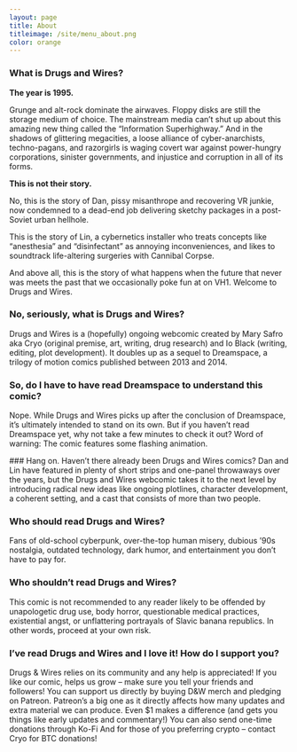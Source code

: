 ```yaml
---
layout: page
title: About
titleimage: /site/menu_about.png
color: orange
---
```


### What is Drugs and Wires?

**The year is 1995.**

Grunge and alt-rock dominate the airwaves. Floppy disks are still the storage medium of choice. The mainstream media can’t shut up about this amazing new thing called the “Information Superhighway.” And in the shadows of glittering megacities, a loose alliance of cyber-anarchists, techno-pagans, and razorgirls is waging covert war against power-hungry corporations, sinister governments, and injustice and corruption in all of its forms.

**This is not their story.**

No, this is the story of Dan, pissy misanthrope and recovering VR junkie, now condemned to a dead-end job delivering sketchy packages in a post-Soviet urban hellhole.

This is the story of Lin, a cybernetics installer who treats concepts like “anesthesia” and “disinfectant” as annoying inconveniences, and likes to soundtrack life-altering surgeries with Cannibal Corpse.

And above all, this is the story of what happens when the future that never was meets the past that we occasionally poke fun at on VH1. Welcome to Drugs and Wires.

### No, seriously, what is Drugs and Wires?

Drugs and Wires is a (hopefully) ongoing webcomic created by Mary Safro aka Cryo (original premise, art, writing, drug research) and Io Black (writing, editing, plot development). It doubles up as a sequel to Dreamspace, a trilogy of motion comics published between 2013 and 2014.

### So, do I have to have read Dreamspace to understand this comic?

Nope. While Drugs and Wires picks up after the conclusion of Dreamspace, it’s ultimately intended to stand on its own. But if you haven’t read Dreamspace yet, why not take a few minutes to check it out? Word of warning: The comic features some flashing animation.

### Hang on. Haven’t there already been Drugs and Wires comics?
Dan and Lin have featured in plenty of short strips and one-panel throwaways over the years, but the Drugs and Wires webcomic takes it to the next level by introducing radical new ideas like ongoing plotlines, character development, a coherent setting, and a cast that consists of more than two people.

### Who should read Drugs and Wires?

Fans of old-school cyberpunk, over-the-top human misery, dubious ’90s nostalgia, outdated technology, dark humor, and entertainment you don’t have to pay for.

### Who shouldn’t read Drugs and Wires?

This comic is not recommended to any reader likely to be offended by unapologetic drug use, body horror, questionable medical practices, existential angst, or unflattering portrayals of Slavic banana republics. In other words, proceed at your own risk.

### I’ve read Drugs and Wires and I love it! How do I support you?

Drugs & Wires relies on its community and any help is appreciated! If you like our comic, helps us grow – make sure you tell your friends and followers! You can support us directly by buying D&W merch and pledging on Patreon. Patreon’s a big one as it directly affects how many updates and extra material we can produce. Even $1 makes a difference (and gets you things like early updates and commentary!) You can also send one-time donations through Ko-Fi
And for those of you preferring crypto – contact Cryo for BTC donations!
